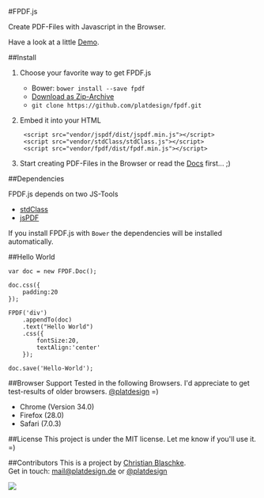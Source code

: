 #FPDF.js

Create PDF-Files with Javascript in the Browser.

Have a look at a little [Demo](http://jsfiddle.net/GE6QV/6/).

##Install
1. Choose your favorite way to get FPDF.js
	- Bower: `bower install --save fpdf`
 	- [Download as Zip-Archive](https://github.com/platdesign/fpdf/archive/master.zip)
 	- `git clone https://github.com/platdesign/fpdf.git`
2. Embed it into your HTML
		
		<script src="vendor/jspdf/dist/jspdf.min.js"></script>
		<script src="vendor/stdClass/stdClass.js"></script>
		<script src="vendor/fpdf/dist/fpdf.min.js"></script>

3. Start creating PDF-Files in the Browser or read the [Docs](docs/FPDF.md) first... ;)


##Dependencies

FPDF.js depends on two JS-Tools

- [stdClass](https://github.com/platdesign/stdclass)
- [jsPDF](https://github.com/MrRio/jsPDF)

If you install FPDF.js with `Bower` the dependencies will be installed automatically.



##Hello World

	var doc = new FPDF.Doc();

	doc.css({
		padding:20
	});

	FPDF('div')
		.appendTo(doc)
		.text("Hello World")
		.css({
			fontSize:20,
			textAlign:'center'
		});

	doc.save('Hello-World');


##Browser Support
Tested in the following Browsers. I'd appreciate to get test-results of older browsers. [@platdesign](https://twitter.com/platdesign) =)

- Chrome (Version 34.0)
- Firefox (28.0)
- Safari (7.0.3)

##License
This project is under the MIT license. Let me know if you'll use it. =)


##Contributors
This is a project by [Christian Blaschke](http://platdesign.de).	 
Get in touch: [mail@platdesign.de](mailto:mail@platdesign.de) or [@platdesign](https://twitter.com/platdesign)



![](https://pjdlhbmbey.localtunnel.me/542487be5611d2571f40879f.svg)
